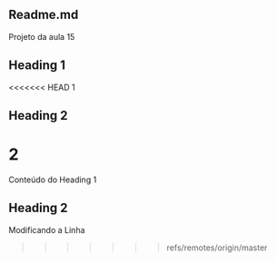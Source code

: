 ## Readme.md

Projeto da aula 15

## Heading 1

<<<<<<< HEAD
1

## Heading 2

2
=======
Conteúdo do Heading 1

## Heading 2

Modificando a Linha
>>>>>>> refs/remotes/origin/master
